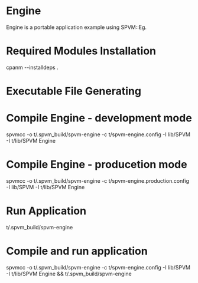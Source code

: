 # Engine

Engine is a portable application example using SPVM::Eg.

# Required Modules Installation

  cpanm --installdeps .

# Executable File Generating

  # Compile Engine - development mode
  spvmcc -o t/.spvm_build/spvm-engine -c t/spvm-engine.config -I lib/SPVM -I t/lib/SPVM Engine
  
  # Compile Engine - producetion mode
  spvmcc -o t/.spvm_build/spvm-engine -c t/spvm-engine.production.config -I lib/SPVM -I t/lib/SPVM Engine

# Run Application

  t/.spvm_build/spvm-engine
  
  # Compile and run application
  spvmcc -o t/.spvm_build/spvm-engine -c t/spvm-engine.config -I lib/SPVM -I t/lib/SPVM Engine && t/.spvm_build/spvm-engine
